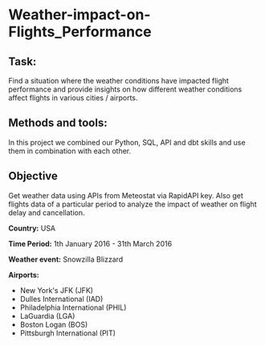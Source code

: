 # Weather-impact-on-Flights_Performance

## Task:
Find a situation where the weather conditions have impacted flight performance and provide insights on how different weather conditions affect flights in various cities / airports.

## Methods and tools:
In this project we combined our Python, SQL, API and dbt skills and use them in combination with each other.

## Objective
Get weather data using APIs from Meteostat via RapidAPI key. Also get flights data of a particular period to analyze the impact of weather on flight delay and cancellation.
  
__Country:__ USA 
  
__Time Period:__ 1th January 2016 - 31th March 2016  
  
__Weather event:__ Snowzilla Blizzard   

__Airports:__ 
- New York's JFK (JFK)
- Dulles International (IAD)
- Philadelphia International (PHIL)
- LaGuardia (LGA)
- Boston Logan (BOS)
- Pittsburgh International (PIT)
